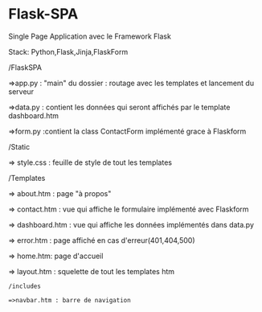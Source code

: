 # Flask-SPA
Single Page Application avec le Framework Flask

Stack: Python,Flask,Jinja,FlaskForm

/FlaskSPA

=>app.py : "main" du dossier : routage avec les templates et lancement du serveur

=>data.py : contient les données qui seront affichés par le template dashboard.htm

=>form.py :contient la class ContactForm implémenté grace à Flaskform 

/Static

=> style.css : feuille de style de tout les templates 

/Templates

=> about.htm : page "à propos"

=> contact.htm : vue qui affiche le formulaire implémenté avec Flaskform

=> dashboard.htm : vue qui affiche les données implémentés dans data.py

=> error.htm : page affiché en cas d'erreur(401,404,500)

=> home.htm: page d'accueil 

=> layout.htm : squelette de tout les templates htm 


    /includes
  
    =>navbar.htm : barre de navigation 
